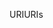 <span data-ttu-id="07721-101">URI</span><span class="sxs-lookup"><span data-stu-id="07721-101">URIs</span></span>